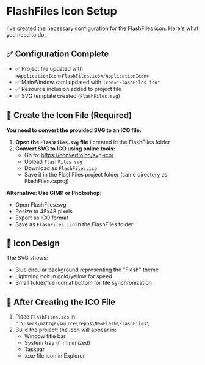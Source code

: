 # FlashFiles Icon Setup

I've created the necessary configuration for the FlashFiles icon. Here's what you need to do:

## ✅ Configuration Complete
- ✅ Project file updated with `<ApplicationIcon>FlashFiles.ico</ApplicationIcon>`
- ✅ MainWindow.xaml updated with `Icon="FlashFiles.ico"`
- ✅ Resource inclusion added to project file
- ✅ SVG template created (`FlashFiles.svg`)

## 🔲 Create the Icon File (Required)

**You need to convert the provided SVG to an ICO file:**

1. **Open the `FlashFiles.svg` file** I created in the FlashFiles folder
2. **Convert SVG to ICO using online tools:**
   - Go to: https://convertio.co/svg-ico/
   - Upload `FlashFiles.svg`
   - Download as `FlashFiles.ico`
   - Save it in the FlashFiles project folder (same directory as FlashFiles.csproj)

**Alternative: Use GIMP or Photoshop:**
- Open FlashFiles.svg
- Resize to 48x48 pixels
- Export as ICO format
- Save as `FlashFiles.ico` in the FlashFiles folder

## 🎯 Icon Design
The SVG shows:
- Blue circular background representing the "Flash" theme
- Lightning bolt in gold/yellow for speed
- Small folder/file icon at bottom for file synchronization

## 🔧 After Creating the ICO File
1. Place `FlashFiles.ico` in `c:\Users\mattge\source\repos\NewFlash\FlashFiles\`
2. Build the project: the icon will appear in:
   - Window title bar
   - System tray (if minimized)
   - Taskbar
   - .exe file icon in Explorer
